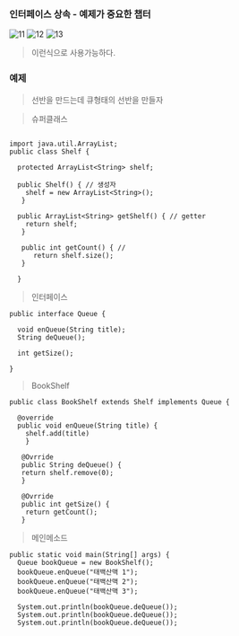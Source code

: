 ### 인터페이스 상속 - 예제가 중요한 챕터

![11](https://user-images.githubusercontent.com/49984996/76681266-93aad380-6634-11ea-87f7-10c497245b6b.jpg)
![12](https://user-images.githubusercontent.com/49984996/76681268-94436a00-6634-11ea-9012-1c3f1a4490bc.jpg)
![13](https://user-images.githubusercontent.com/49984996/76681269-94dc0080-6634-11ea-88cf-5395484dd316.jpg)

> 이런식으로 사용가능하다.

### 예제

> 선반을 만드는데 큐형태의 선반을 만들자

> 슈퍼클래스
```

import java.util.ArrayList;
public class Shelf {
  
  protected ArrayList<String> shelf;
  
  public Shelf() { // 생성자
    shelf = new ArrayList<String>();
   }
  
  public ArrayList<String> getShelf() { // getter
    return shelf;
   }
   
   public int getCount() { // 
      return shelf.size();
   }
  
  }
```

> 인터페이스
```
public interface Queue {
  
  void enQueue(String title);
  String deQueue();
  
  int getSize();

}
```

> BookShelf
```
public class BookShelf extends Shelf implements Queue {

  @override
  public void enQueue(String title) {
    shelf.add(title)
    }
   
   @Ovrride
   public String deQueue() {
   return shelf.remove(0);
   }
   
   @Ovrride
   public int getSize() {
    return getCount();
   }
```

> 메인메소드
```
public static void main(String[] args) {
  Queue bookQueue = new BookShelf();
  bookQueue.enQueue("태백산맥 1");
  bookQueue.enQueue("태백산맥 2");
  bookQueue.enQueue("태백산맥 3");
  
  System.out.println(bookQueue.deQueue());
  System.out.println(bookQueue.deQueue());
  System.out.println(bookQueue.deQueue());
```


